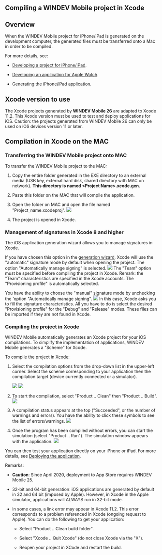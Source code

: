 


## Compiling a WINDEV Mobile project in Xcode
			



<a name="NOTE1"></a>
<a name="NOTE1_1"></a>


## Overview
<a name="overview_ELTTEXTE000152"></a>
When the WINDEV Mobile project for iPhone/iPad is generated on the development computer, the generated files must be transferred onto a Mac in order to be compiled. 

For more details, see: 

- [Developing a project for iPhone/iPad](../Editeurs/1000019818.md). 

- [Developing an application for Apple Watch](../Editeurs/1000019919.md).

- [Generating the iPhone/iPad application](../Editeurs/1000019908.md).






## Xcode version to use
<a name="xcode_version_use_ELTTEXTE000176"></a>
The Xcode projects generated by **WINDEV Mobile 26** are adapted to Xcode 11.2. This Xcode version must be used to test and deploy applications for iOS. 
Caution: the projects generated from WINDEV Mobile 26 can only be used on iOS devices version 11 or later.



## Compilation in Xcode on the MAC
<a name="compilation_xcode_the_mac_ELTTEXTE000200"></a>


### Transferring the WINDEV Mobile project onto MAC
<a name="transferring_the_windev_mobile_project_onto_mac_ELTPARAGRAPHE000037"></a>

To transfer the WINDEV Mobile project to the MAC:

1. Copy the entire folder generated in the EXE directory to an external media (USB key, external hard disk, shared directory with MAC on network). **This directory is named &lt;Project Name&gt;.xcode.gen**. 

2. Paste this folder on the MAC that will compile the application.

3. Open the folder on MAC and open the file named "Project_name.xcodeproj". ![](https://doc.pcsoft.fr/en-US/images/image.awp?langid=3&name=IOS_selection_projet_xCode1.gif)


4. The project is opened in Xcode.





### Management of signatures in Xcode 8 and higher
<a name="management_signatures_xcode_8_and_higher_ELTPARAGRAPHE000050"></a>

The iOS application generation wizard allows you to manage signatures in Xcode.

If you have chosen this option in the [generation wizard](../Editeurs/1000019923.md), Xcode will use the "automatic" signature mode by default when opening the project. The option "Automatically manage signing" is selected. ![](https://doc.pcsoft.fr/en-US/images/image.awp?langid=3&name=XCode_signature1.gif)
 The "Team" option must be specified before compiling the project in Xcode. 
Remark: the "Team" characteristics are specified in the Xcode accounts. The "Provisioning profile" is automatically selected. 

You have the ability to choose the "manual" signature mode by unchecking the 'option "Automatically manage signing". ![](https://doc.pcsoft.fr/en-US/images/image.awp?langid=3&name=XCode_signature2.gif)
 In this case, Xcode asks you to fill the signature characteristics. All you have to do is select the desired "Provisioning profile" for the "Debug" and "Release" modes. These files can be imported if they are not found in Xcode. 


### Compiling the project in Xcode
<a name="compiling_the_project_xcode_ELTPARAGRAPHE000068"></a>

WINDEV Mobile automatically generates an Xcode project for your iOS compilations. To simplify the implementation of applications, WINDEV Mobile generates a "Scheme" for Xcode.

To compile the project in Xcode: 

1. Select the compilation options from the drop-down list in the upper-left corner. Select the scheme corresponding to your application then the compilation target (device currently connected or a simulator). 
	
	![](https://doc.pcsoft.fr/en-US/images/image.awp?langid=3&name=IOS_Choix_cible1.gif)
![](https://doc.pcsoft.fr/en-US/images/image.awp?langid=3&name=IOS_selection_cible1.gif)


2. To start the compilation, select "Product .. Clean" then "Product .. Build". ![](https://doc.pcsoft.fr/en-US/images/image.awp?langid=3&name=IOS_compilation_build.gif)


3. A compilation status appears at the top ("Succeeded", or the number of warnings and errors). You have the ability to click these symbols to see the list of errors/warnings. ![](https://doc.pcsoft.fr/en-US/images/image.awp?langid=3&name=IOS_resultat_Compilation.gif)


4. Once the program has been compiled without errors, you can start the simulation (select "Product .. Run"). The simulation window appears with the application. ![](https://doc.pcsoft.fr/en-US/images/image.awp?langid=3&name=IOS_simulation_iPhone.gif)





You can then test your application directly on your iPhone or iPad. For more details, see [Deploying the application](../Editeurs/1000019864.md). 

Remarks: 

- **Caution**: Since April 2020, deployment to App Store requires WINDEV Mobile 25.

- 32-bit and 64-bit generation: iOS applications are generated by default in 32 and 64 bit (imposed by Apple). However, in Xcode in the Apple simulator, applications will ALWAYS run in 32-bit mode.

- In some cases, a link error may appear in Xcode 11.2. This error corresponds to a problem referenced in Xcode (ongoing request to Apple). You can do the following to get your application: 

	- Select "Product .. Clean build folder". 

	- Select "Xcode .. Quit Xcode" (do not close Xcode via the "X"). 

	- Reopen your project in XCode and restart the build. 








